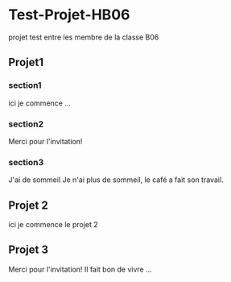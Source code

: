 # Test-Projet-HB06
projet test entre les membre de la classe B06

## Projet1 

### section1
ici je commence ...
### section2
Merci pour l'invitation!


### section3
J'ai de sommeil
Je n'ai plus de sommeil, le café a fait son travail.
## Projet 2 
ici je commence le projet 2



## Projet 3
Merci pour l'invitation!
Il fait bon de vivre ... 
